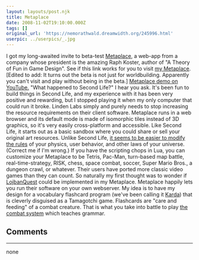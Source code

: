 ```yaml
---
layout: layouts/post.njk
title: Metaplace
date: 2008-11-02T19:10:00.000Z
tags: []
original_url: 'https://nemorathwald.dreamwidth.org/245996.html'
userpic: ../userpics/_.jpg
---
```

I got my long-awaited invite to beta-test [Metaplace](http://www.metaplace.com/), a web-app from a company whose president is the amazing Raph Koster, author of "A Theory of Fun in Game Design". See if this link works for you to visit [my Metaplace](http://alpha.metaplace.com/epkats_World/play). \[Edited to add: It turns out the beta is not just for worldbuilding. Apparently you can't visit and play without being in the beta.\] [Metaplace demo on YouTube.](http://www.youtube.com/watch?v=tZiB_JcRH_s) "What happened to Second Life?" I hear you ask. It's been fun to build things in Second Life, and my experience with it has been very positive and rewarding, but I stopped playing it when my only computer that could run it broke. Linden Labs simply and purely needs to stop increasing the resource requirements on their client software. Metaplace runs in a web browser and its default mode is made of isomorphic tiles instead of 3D graphics, so it's very easily cross-platform and accessible. Like Second Life, it starts out as a basic sandbox where you could share or sell your original art resources. Unlike Second Life, [it seems to be easier to modify the rules](https://www.metaplace.com/blog/11.html) of your physics, user behavior, and other laws of your universe. (Correct me if I'm wrong.) If you have the scripting chops in Lua, you can customize your Metaplace to be Tetris, Pac-Man, turn-based map battle, real-time-strategy, RISK, chess, space combat, soccer, Super Mario Bros., a dungeon crawl, or whatever. Their users have ported more classic video games than they can count. So naturally my first thought was to wonder if [LojbanQuest](http://docs.google.com/View?docID=dg5wbmjw_12fjmvcm&revision=_latest) could be implemented in my Metaplace. Metaplace happily lets you run their software on your own webserver. My idea is to have my design for a vocabulary flashcard program (we've been calling it [Karda](http://lojban.org/tiki/tiki-index.php?page=Karda)) that is cleverly disguised as a Tamagotchi game. Flashcards are "care and feeding" of a combat creature. That is what you take into battle to play [the combat system](http://docs.google.com/View?docid=dg5wbmjw_12fjmvcm#The%20Combat%20System) which teaches grammar.

## Comments

---

none
